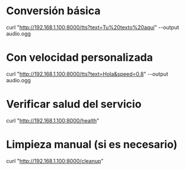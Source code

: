 # Conversión básica
curl "http://192.168.1.100:8000/tts?text=Tu%20texto%20aquí" --output audio.ogg

# Con velocidad personalizada
curl "http://192.168.1.100:8000/tts?text=Hola&speed=0.8" --output audio.ogg

# Verificar salud del servicio
curl "http://192.168.1.100:8000/health"

# Limpieza manual (si es necesario)
curl "http://192.168.1.100:8000/cleanup"
